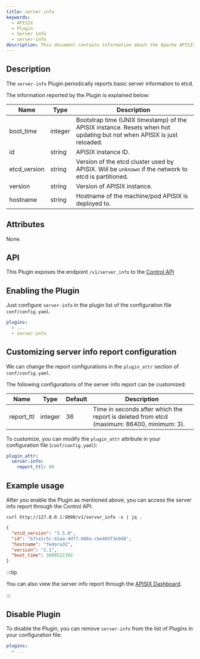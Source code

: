 ```yaml
---
title: server-info
keywords:
  - APISIX
  - Plugin
  - Server info
  - server-info
description: This document contains information about the Apache APISIX server-info Plugin.
---
```


<!--
#
# Licensed to the Apache Software Foundation (ASF) under one or more
# contributor license agreements.  See the NOTICE file distributed with
# this work for additional information regarding copyright ownership.
# The ASF licenses this file to You under the Apache License, Version 2.0
# (the "License"); you may not use this file except in compliance with
# the License.  You may obtain a copy of the License at
#
#     http://www.apache.org/licenses/LICENSE-2.0
#
# Unless required by applicable law or agreed to in writing, software
# distributed under the License is distributed on an "AS IS" BASIS,
# WITHOUT WARRANTIES OR CONDITIONS OF ANY KIND, either express or implied.
# See the License for the specific language governing permissions and
# limitations under the License.
#
-->

## Description

The `server-info` Plugin periodically reports basic server information to etcd.

The information reported by the Plugin is explained below:

| Name         | Type    | Description                                                                                                            |
|--------------|---------|------------------------------------------------------------------------------------------------------------------------|
| boot_time    | integer | Bootstrap time (UNIX timestamp) of the APISIX instance. Resets when hot updating but not when APISIX is just reloaded. |
| id           | string  | APISIX instance ID.                                                                                                    |
| etcd_version | string  | Version of the etcd cluster used by APISIX. Will be `unknown` if the network to etcd is partitioned.                   |
| version      | string  | Version of APISIX instance.                                                                                            |
| hostname     | string  | Hostname of the machine/pod APISIX is deployed to.                                                                     |

## Attributes

None.

## API

This Plugin exposes the endpoint `/v1/server_info` to the [Control API](../control-api.md)

## Enabling the Plugin

Just configure `server-info` in the plugin list of the configuration file `conf/config.yaml`.

```yaml title="conf/config.yaml"
plugins:
  - ...
  - server-info
```

## Customizing server info report configuration

We can change the report configurations in the `plugin_attr` section of `conf/config.yaml`.

The following configurations of the server info report can be customized:

| Name         | Type   | Default  | Description                                                          |
| ------------ | ------ | -------- | -------------------------------------------------------------------- |
| report_ttl | integer | 36 | Time in seconds after which the report is deleted from etcd (maximum: 86400, minimum: 3). |

To customize, you can modify the `plugin_attr` attribute in your configuration file (`conf/config.yaml`):

```yaml title="conf/config.yaml"
plugin_attr:
  server-info:
    report_ttl: 60
```

## Example usage

After you enable the Plugin as mentioned above, you can access the server info report through the Control API:

```shell
curl http://127.0.0.1:9090/v1/server_info -s | jq .
```

```json
{
  "etcd_version": "3.5.0",
  "id": "b7ce1c5c-b1aa-4df7-888a-cbe403f3e948",
  "hostname": "fedora32",
  "version": "2.1",
  "boot_time": 1608522102
}
```

:::tip

You can also view the server info report through the [APISIX Dashboard](/docs/dashboard/USER_GUIDE).

:::

## Disable Plugin

To disable the Plugin, you can remove `server-info` from the list of Plugins in your configuration file:

```yaml title="conf/config.yaml"
plugins:
  - ...
```
